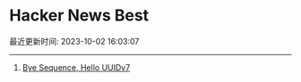 # Hacker News Best

最近更新时间: 2023-10-02 16:03:07

--- 
1. [Bye Sequence, Hello UUIDv7](https://buildkite.com/blog/goodbye-integers-hello-uuids) 
